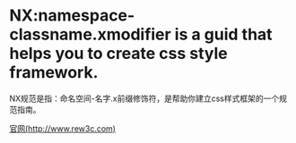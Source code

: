 # NX:namespace-classname.xmodifier is a guid that helps you to create css style framework.

NX规范是指：命名空间-名字.x前缀修饰符，是帮助你建立css样式框架的一个规范指南。

[官网(http://www.rew3c.com)](http://www.rew3c.com)
